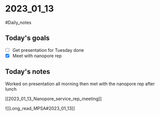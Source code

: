 # 2023_01_13 
#Daily_notes
## Today's goals
- [ ] Get presentation for Tuesday done
- [x] Meet with nanopore rep

## Today's notes

Worked on presentation all morning then met with the nanopore rep after lunch

[[2023_01_13_Nanopore_service_rep_meeting]]

![[Long_read_MPSA#2023_01_13]]
